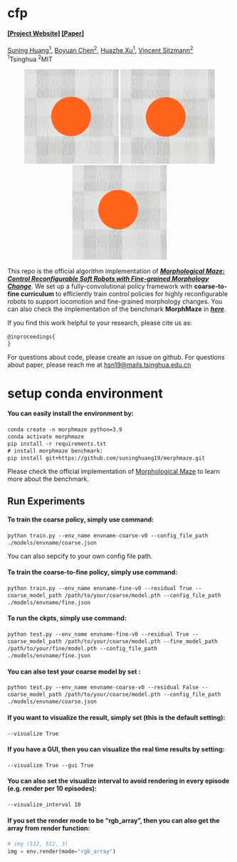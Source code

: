 # cfp

#### [[Project Website]](https://morphologicalmaze.github.io/) [[Paper]](./paper/Morphological_Maze_Control_Reconfigurable_Soft_Robots_with_Fine_grained_Morphology_Change.pdf)

[Suning Huang<sup>1</sup>](https://suninghuang19.github.io/), [Boyuan Chen<sup>2</sup>](https://boyuan.space/), [Huazhe Xu<sup>1</sup>](http://hxu.rocks//), [Vincent Sitzmann<sup>2</sup>](https://www.vincentsitzmann.com/) <br/>
<sup>1</sup>Tsinghua <sup>2</sup>MIT </br>

<p align="center">
  <img src="./teaser/M.gif" alt="M" style="display: inline-block;" />
  <img src="./teaser/I.gif" alt="I" style="display: inline-block;" />
  <img src="./teaser/T.gif" alt="T" style="display: inline-block;" />
</p>


This repo is the official algorithm implementation of ***[Morphological Maze: Control Reconfigurable Soft Robots with Fine-grained Morphology Change](https://morphologicalmaze.github.io/)***. We set up a fully-convolutional policy framework with **coarse-to-fine curriculum** to efficiently train control policies for highly reconfigurable robots to support locomotion and fine-grained morphology changes. You can also check the implementation of the benchmark **MorphMaze** in ***[here](https://github.com/suninghuang19/morphmaze)***.

If you find this work helpful to your research, please cite us as:

```
@inproceedings{
}
```

For questions about code, please create an issue on github. For questions about paper, please reach me at hsn19@mails.tsinghua.edu.cn

# setup conda environment

#### You can easily install the environment by:

```shell
conda create -n morphmaze python=3.9
conda activate morphmaze
pip install -r requirements.txt
# install morphmaze benchmark:
pip install git+https://github.com/suninghuang19/morphmaze.git
```

Please check the official implementation of [Morphological Maze](https://github.com/suninghuang19/morphmaze) to learn more about the benchmark.

## Run Experiments

#### To train the coarse policy, simply use command:

```shell
python train.py --env_name envname-coarse-v0 --config_file_path  ./models/envname/coarse.json
```

You can also sepcify to your own config file path.

#### To train the coarse-to-fine policy, simply use command:

```shell
python train.py --env_name envname-fine-v0 --residual True --coarse_model_path /path/to/your/coarse/model.pth --config_file_path  ./models/envname/fine.json
```

#### To run the ckpts, simply use command:

```shell
python test.py --env_name envname-fine-v0 --residual True --coarse_model_path /path/to/your/coarse/model.pth --fine_model_path /path/to/your/fine/model.pth --config_file_path  ./models/envname/fine.json
```

#### You can also test your coarse model by set :

```shell
python test.py --env_name envname-coarse-v0 --residual False --coarse_model_path /path/to/your/coarse/model.pth --config_file_path  ./models/envname/coarse.json
```

#### If you want to visualize the result, simply set (this is the default setting):

```shell
--visualize True
```

#### If you have a GUI, then you can visualize the real time results by setting:

```shell
--visualize True --gui True
```

#### You can also set the visualize interval to avoid rendering in every episode (e.g. render per 10 episodes):

```shell
--visualize_interval 10
```

#### If you set the render mode to be “rgb_array”, then you can also get the array from render function:

```python
# img (512, 512, 3)
img = env.render(mode="rgb_array")
```
